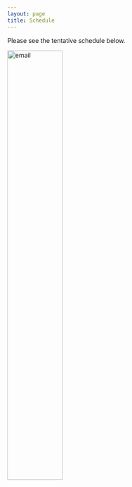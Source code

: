 ```yaml
---
layout: page
title: Schedule
---
```


Please see the tentative schedule below.

<img align="left" src="../img/static_schedule.jpeg" alt="email" width="50%">
<br>  
